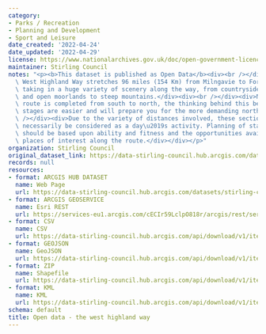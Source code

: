 ```yaml
---
category:
- Parks / Recreation
- Planning and Development
- Sport and Leisure
date_created: '2022-04-24'
date_updated: '2022-04-29'
license: https://www.nationalarchives.gov.uk/doc/open-government-licence/version/3/
maintainer: Stirling Council
notes: "<p><b>This dataset is published as Open Data</b><div><br /></div><div><div>The\
  \ West Highland Way stretches 96 miles (154 Km) from Milngavie to Fort William,\
  \ taking in a huge variety of scenery along the way, from countryside parks to loch-shores\
  \ and open moorlands to steep mountains.</div><div><br /></div><div>Normally the\
  \ route is completed from south to north, the thinking behind this being the southern\
  \ stages are easier and will prepare you for the more demanding northern stages.</div><div><br\
  \ /></div><div>Due to the variety of distances involved, these sections should not\
  \ necessarily be considered as a day\u2019s activity. Planning of stage lengths\
  \ should be based upon ability and fitness and the opportunities available to explore\
  \ places of interest along the route.</div></div></p>"
organization: Stirling Council
original_dataset_link: https://data-stirling-council.hub.arcgis.com/datasets/stirling-council::open-data-the-west-highland-way
records: null
resources:
- format: ARCGIS HUB DATASET
  name: Web Page
  url: https://data-stirling-council.hub.arcgis.com/datasets/stirling-council::open-data-the-west-highland-way
- format: ARCGIS GEOSERVICE
  name: Esri REST
  url: https://services-eu1.arcgis.com/cECIr59LclpO818r/arcgis/rest/services/West_Highland_Way/FeatureServer/4
- format: CSV
  name: CSV
  url: https://data-stirling-council.hub.arcgis.com/api/download/v1/items/91453426bbc54cd490e790cb993146b3/csv?layers=4
- format: GEOJSON
  name: GeoJSON
  url: https://data-stirling-council.hub.arcgis.com/api/download/v1/items/91453426bbc54cd490e790cb993146b3/geojson?layers=4
- format: ZIP
  name: Shapefile
  url: https://data-stirling-council.hub.arcgis.com/api/download/v1/items/91453426bbc54cd490e790cb993146b3/shapefile?layers=4
- format: KML
  name: KML
  url: https://data-stirling-council.hub.arcgis.com/api/download/v1/items/91453426bbc54cd490e790cb993146b3/kml?layers=4
schema: default
title: Open data - the west highland way
---
```

